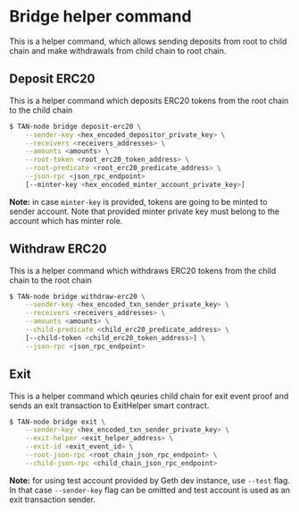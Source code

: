# Bridge helper command

This is a helper command, which allows sending deposits from root to child chain and make withdrawals from child chain to root chain.

## Deposit ERC20

This is a helper command which deposits ERC20 tokens from the root chain to the child chain

```bash
$ TAN-node bridge deposit-erc20 \
    --sender-key <hex_encoded_depositor_private_key> \
    --receivers <receivers_addresses> \
    --amounts <amounts> \
    --root-token <root_erc20_token_address> \
    --root-predicate <root_erc20_predicate_address> \
    --json-rpc <json_rpc_endpoint>
    [--minter-key <hex_encoded_minter_account_private_key>]
```

**Note:** in case `minter-key` is provided, tokens are going to be minted to sender account. Note that provided minter private key must belong to the account which has minter role.

## Withdraw ERC20

This is a helper command which withdraws ERC20 tokens from the child chain to the root chain

```bash
$ TAN-node bridge withdraw-erc20 \
    --sender-key <hex_encoded_txn_sender_private_key> \
    --receivers <receivers_addresses> \
    --amounts <amounts> \
    --child-predicate <child_erc20_predicate_address> \
    [--child-token <child_erc20_token_address>] \
    --json-rpc <json_rpc_endpoint>
```

## Exit

This is a helper command which qeuries child chain for exit event proof and sends an exit transaction to ExitHelper smart contract.

```bash
$ TAN-node bridge exit \
    --sender-key <hex_encoded_txn_sender_private_key> \
    --exit-helper <exit_helper_address> \
    --exit-id <exit_event_id> \
    --root-json-rpc <root_chain_json_rpc_endpoint> \
    --child-json-rpc <child_chain_json_rpc_endpoint>
```

**Note:** for using test account provided by Geth dev instance, use `--test` flag. In that case `--sender-key` flag can be omitted and test account is used as an exit transaction sender.
